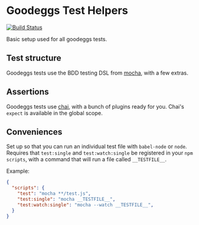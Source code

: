 # Goodeggs Test Helpers
[![Build Status](https://travis-ci.org/goodeggs/goodeggs-test-helpers.svg?branch=master)](https://travis-ci.org/goodeggs/goodeggs-test-helpers)

Basic setup used for all goodeggs tests.

## Test structure

Goodeggs tests use the BDD testing DSL from [mocha](https://mochajs.org/), with a few extras.

## Assertions

Goodeggs tests use [chai](http://chaijs.com/), with a bunch of plugins ready for you. Chai's `expect` is available in the global scope.

## Conveniences

Set up so that you can run an individual test file with `babel-node` or `node`. Requires that `test:single` and `test:watch:single` be registered in your `npm scripts`, with a command that will run a file called `__TESTFILE__`.

Example:
```json
{
  "scripts": {
    "test": "mocha **/test.js",
    "test:single": "mocha __TESTFILE__",
    "test:watch:single": "mocha --watch __TESTFILE__",
  }
}
```
